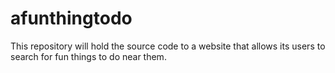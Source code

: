 # afunthingtodo
This repository will hold the source code to a website that allows its users to search for fun things to do near them. 
